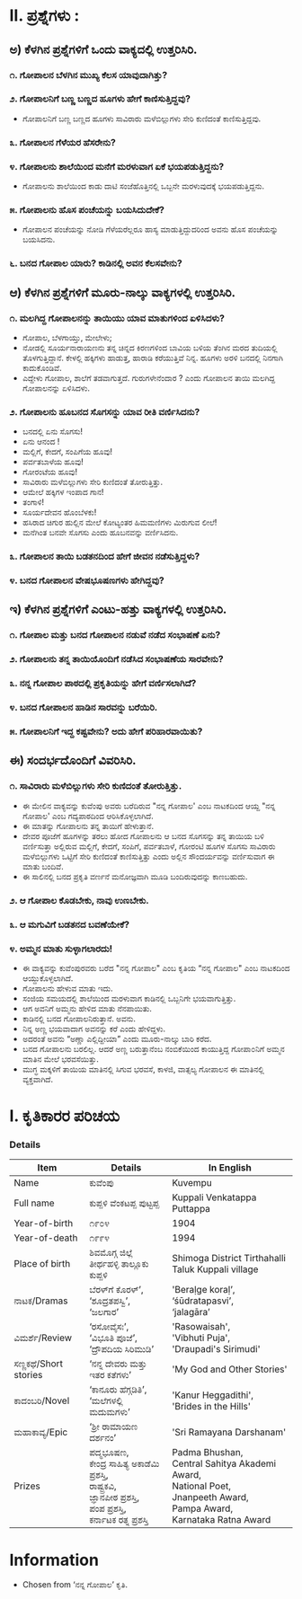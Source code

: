 # II. ಪ್ರಶ್ನೆಗಳು :
## ಅ) ಕೆಳಗಿನ ಪ್ರಶ್ನೆಗಳಿಗೆ ಒಂದು ವಾಕ್ಯದಲ್ಲಿ ಉತ್ತರಿಸಿರಿ.
### ೧. ಗೋಪಾಲನ ಬೆಳಗಿನ ಮುಖ್ಯ ಕೆಲಸ ಯಾವುದಾಗಿತ್ತು?

### ೨. ಗೋಪಾಲನಿಗೆ ಬಣ್ಣ ಬಣ್ಣದ ಹೂಗಳು ಹೇಗೆ ಕಾಣಿಸುತ್ತಿದ್ದವು?
* ಗೋಪಾಲನಿಗೆ ಬಣ್ಣ ಬಣ್ಣದ ಹೂಗಳು ಸಾವಿರಾರು ಮಳೆಬಿಲ್ಲುಗಳು ಸೇರಿ ಕುಣಿದಂತೆ ಕಾಣಿಸುತ್ತಿದ್ದವು.

### ೩. ಗೋಪಾಲನ ಗೆಳೆಯರ ಹೆಸರೇನು?

### ೪. ಗೋಪಾಲನು ಶಾಲೆಯಿಂದ ಮನೆಗೆ ಮರಳುವಾಗ ಏಕೆ ಭಯಪಡುತ್ತಿದ್ದನು?
* ಗೋಪಾಲನು ಶಾಲೆಯಿಂದ ಕಾಡು ದಾಟಿ ಸಂಜೆಹೊತ್ತಿನಲ್ಲಿ ಒಬ್ಬನೇ ಮರಳುವುದಕ್ಕೆ ಭಯಪಡುತ್ತಿದ್ದನು.

### ೫. ಗೋಪಾಲನು ಹೊಸ ಪಂಚೆಯನ್ನು ಬಯಸಿದುದೇಕೆ?
* ಗೋಪಾಲನ ಪಂಚೆಯನ್ನು ನೋಡಿ ಗೆಳೆಯರೆಲ್ಲರೂ ಹಾಸ್ಯ ಮಾಡುತ್ತಿದ್ದುದರಿಂದ ಅವನು ಹೊಸ ಪಂಚೆಯನ್ನು ಬಯಸಿದನು.

### ೬. ಬನದ ಗೋಪಾಲ ಯಾರು? ಕಾಡಿನಲ್ಲಿ ಅವನ ಕೆಲಸವೇನು?

## ಆ) ಕೆಳಗಿನ ಪ್ರಶ್ನೆಗಳಿಗೆ ಮೂರು-ನಾಲ್ಕು ವಾಕ್ಯಗಳಲ್ಲಿ ಉತ್ತರಿಸಿರಿ.
### ೧. ಮಲಗಿದ್ದ ಗೋಪಾಲನನ್ನು ತಾಯಿಯು ಯಾವ ಮಾತುಗಳಿಂದ ಏಳಿಸಿದಳು?
* ಗೋಪಾಲ, ಬೆಳಗಾಯ್ತು, ಮೇಲೇಳು;
* ನೋಡಲ್ಲಿ ಸೂರ್ಯನಾರಾಯಣನು ತನ್ನ ಚಿನ್ನದ ಕಿರಣಗಳಿಂದ ಬಾವಿಯ ಬಳಿಯ ತೆಂಗಿನ ಮರದ ತುದಿಯಲ್ಲಿ ತೊಳಗುತ್ತಿದ್ದಾನೆ. ಕೇಳಲ್ಲಿ ಹಕ್ಕಿಗಳು ಹಾಡುತ್ತ, ಹಾರಾಡಿ ಕರೆಯುತ್ತಿವೆ ನಿನ್ನ. ಹೂಗಳು ಅರಳಿ ಬನದಲ್ಲಿ ನಿನಗಾಗಿ ಕಾದುಕೊಂಡಿವೆ.
* ಎದ್ದೇಳು ಗೋಪಾಲ, ಶಾಲೆಗೆ ತಡವಾಗುತ್ತದೆ. ಗುರುಗಳೇನೆಂದಾರ ? ಎಂದು ಗೋಪಾಲನ ತಾಯಿ ಮಲಗಿದ್ದ ಗೋಪಾಲನನ್ನು ಏಳಿಸಿದಳು.
### ೨. ಗೋಪಾಲನು ಹೂಬನದ ಸೊಗಸನ್ನು ಯಾವ ರೀತಿ ವರ್ಣಿಸಿದನು?
* ಬನದಲ್ಲಿ ಏನು ಸೊಗಸು!
* ಏನು ಆನಂದ !
* ಮಲ್ಲಿಗೆ, ಕೇದಗೆ, ಸಂಪಿಗೆಯ ಹೂವು!
* ಪರ್ವತಬಾಳೆಯ ಹೂವು!
* ಗೋರಂಟೆಯ ಹೂವು!
* ಸಾವಿರಾರು ಮಳೆಬಿಲ್ಲುಗಳು ಸೇರಿ ಕುಣಿದಂತೆ ತೋರುತ್ತಿತ್ತು.
* ಆಮೇಲೆ ಹಕ್ಕಿಗಳ ಇಂಪಾದ ಗಾನ!
* ತಂಗಾಳಿ!
* ಸೂರ್ಯದೇವನ ಹೊಂಬೆಳಕು!
* ಹಸಿರಾದ ಚಿಗುರ ಹುಲ್ಲಿನ ಮೇಲೆ ಕೋಟ್ಯಂತರ ಹಿಮಮಣಿಗಳು ಮಿರುಗುವ ಲೀಲೆ!
* ಮನೆಗಿಂತ ಬನವೇ ಸೊಗಸು ಎಂದು ಹೂಬನವನ್ನು ವರ್ಣಿಸಿದನು.

### ೩. ಗೋಪಾಲನ ತಾಯಿ ಬಡತನದಿಂದ ಹೇಗೆ ಜೀವನ ನಡೆಸುತ್ತಿದ್ದಳು?
### ೪. ಬನದ ಗೋಪಾಲನ ವೇಷಭೂಷಣಗಳು ಹೇಗಿದ್ದವು?

## ಇ) ಕೆಳಗಿನ ಪ್ರಶ್ನೆಗಳಿಗೆ ಎಂಟು-ಹತ್ತು ವಾಕ್ಯಗಳಲ್ಲಿ ಉತ್ತರಿಸಿರಿ.
### ೧. ಗೋಪಾಲ ಮತ್ತು ಬನದ ಗೋಪಾಲನ ನಡುವೆ ನಡೆದ ಸಂಭಾಷಣೆ ಏನು?
### ೨. ಗೋಪಾಲನು ತನ್ನ ತಾಯಿಯೊಂದಿಗೆ ನಡೆಸಿದ ಸಂಭಾಷಣೆಯ ಸಾರವೇನು?
### ೩. ನನ್ನ ಗೋಪಾಲ ಪಾಠದಲ್ಲಿ ಪ್ರಕೃತಿಯನ್ನು ಹೇಗೆ ವರ್ಣಿಸಲಾಗಿದೆ?
### ೪. ಬನದ ಗೋಪಾಲನ ಹಾಡಿನ ಸಾರವನ್ನು ಬರೆಯಿರಿ.
### ೫. ಗೋಪಾಲನಿಗೆ ಇದ್ದ ಕಷ್ಟವೇನು? ಅದು ಹೇಗೆ ಪರಿಹಾರವಾಯಿತು?

## ಈ) ಸಂದರ್ಭದೊಂದಿಗೆ ವಿವರಿಸಿರಿ.
### ೧. ಸಾವಿರಾರು ಮಳೆಬಿಲ್ಲುಗಳು ಸೇರಿ ಕುಣಿದಂತೆ ತೋರುತ್ತಿತ್ತು.
* ಈ ಮೇಲಿನ ವಾಕ್ಯವನ್ನು ಕುವೆಂಪು ಅವರು ಬರೆದಿರುವ "ನನ್ನ ಗೋಪಾಲ' ಎಂಬ ನಾಟಕದಿಂದ ಆಯ್ದ "ನನ್ನ ಗೋಪಾಲ' ಎಂಬ ಗದ್ಯಪಾಠದಿಂದ ಆರಿಸಿಕೊಳ್ಳಲಾಗಿದೆ.
* ಈ ಮಾತನ್ನು ಗೋಪಾಲನು ತನ್ನ ತಾಯಿಗೆ ಹೇಳುತ್ತಾನೆ.
* ದೇವರ ಪೂಜೆಗೆ ಹೂಗಳನ್ನು ತರಲು ಹೋದ ಗೋಪಾಲನು ಆ ಬನದ ಸೊಗಸನ್ನು ತನ್ನ ತಾಯಿಯ ಬಳಿ ವರ್ಣಿಸುತ್ತಾ ಅಲ್ಲಿರುವ ಮಲ್ಲಿಗೆ, ಕೇದಗೆ, ಸಂಪಿಗೆ, ಪರ್ವತಬಾಳೆ, ಗೋರಂಟಿ ಹೂಗಳ ಸೊಗಸು ಸಾವಿರಾರು ಮಳೆಬಿಲ್ಲುಗಳು ಒಟ್ಟಿಗೆ ಸೇರಿ ಕುಣಿದಂತೆ ಕಾಣಿಸುತ್ತಿತ್ತು ಎಂದು ಅಲ್ಲಿನ ಸೌಂದರ್ಯವನ್ನು ವರ್ಣಿಸುವಾಗ ಈ ಮಾತು ಬಂದಿವೆ. 
* ಈ ಸಾಲಿನಲ್ಲಿ ಬನದ ಪ್ರಕೃತಿ ವರ್ಣನೆ ಮನೋಜ್ಞವಾಗಿ ಮೂಡಿ ಬಂದಿರುವುದನ್ನು ಕಾಣಬಹುದು.

### ೨. ಆ ಗೋಪಾಲ ಕೊಡಬೇಕು, ನಾವು ಉಣಬೇಕು.
### ೩. ಆ ಮಗುವಿಗೆ ಬಡತನದ ಬವಣೆಯೇಕೆ?
### ೪. ಅಮ್ಮನ ಮಾತು ಸುಳ್ಳಾಗಲಾರದು!
* ಈ ವಾಕ್ಯವನ್ನು ಕುವೆಂಪುರವರು ಬರೆದ "ನನ್ನ ಗೋಪಾಲ" ಎಂಬ ಕೃತಿಯ “ನನ್ನ ಗೋಪಾಲ" ಎಂಬ ನಾಟಕದಿಂದ ಆಯ್ದುಕೊಳ್ಳಲಾಗಿದೆ.
* ಗೋಪಾಲನು ಹೇಳುವ ಮಾತು ಇದು.
* ಸಂಜಿಯ ಸಮಯದಲ್ಲಿ ಶಾಲೆಯಿಂದ ಮರಳುವಾಗ ಕಾಡಿನಲ್ಲಿ ಒಬ್ಬನಿಗೇ ಭಯವಾಗುತ್ತಿತ್ತು.
* ಆಗ ಅವನಿಗೆ ಅಮ್ಮನು ಹೇಳಿದ ಮಾತು ನೆನಪಾಯಿತು.
* ಕಾಡಿನಲ್ಲಿ ಬನದ ಗೋಪಾಲನಿರುತ್ತಾನೆ. ಅವನು.
* ನಿನ್ನ ಅಣ್ಣ ಭಯವಾದಾಗ ಅವನನ್ನು ಕರೆ ಎಂದು ಹೇಳಿದ್ದಳು.
* ಅದರಂತೆ ಅವನು “ಅಣ್ಣಾ ಎಲ್ಲಿದ್ದೀಯಾ” ಎಂದು ಮೂರು-ನಾಲ್ಕು ಬಾರಿ ಕರೆದ.
* ಬನದ ಗೋಪಾಲನು ಬರಲಿಲ್ಲ. ಆದರೆ ಅಣ್ಣ ಬರುತ್ತಾನೆಂಬ ನಂಬಿಕೆಯಿಂದ ಕಾಯುತ್ತಿದ್ದ ಗೋಪಾ೦ನಿಗೆ ಅಮ್ಮನ ಮಾತಿನ ಮೇಲೆ ಭರವಸೆಯಿತ್ತು.
* ಮುಗ್ಧ ಮಕ್ಕಳಿಗೆ ತಾಯಿಯ ಮಾತಿನಲ್ಲಿ ಸಿಗುವ ಭರವಸೆ, ಕಾಳಜಿ, ವಾತ್ಸಲ್ಯ ಗೋಪಾಲನ ಈ ಮಾತಿನಲ್ಲಿ ವ್ಯಕ್ತವಾಗಿದೆ.
# I. ಕೃತಿಕಾರರ ಪರಿಚಯ
### Details
|Item | Details| In English|
|-|-|-|
|Name | ಕುವೆಂಪು | Kuvempu
|Full name| ಕುಪ್ಪಳಿ ವೆಂಕಟಪ್ಪ ಪುಟ್ಟಪ್ಪ |Kuppali Venkatappa Puttappa|
|Year-of-birth | ೧೯೦೪ | 1904| 
|Year-of-death | ೧೯೯೪ | 1994| 
|Place of birth | ಶಿವಮೊಗ್ಗ ಜಿಲ್ಲೆ ತೀರ್ಥಹಳ್ಳಿ ತಾಲ್ಲೂಕು ಕುಪ್ಪಳಿ | Shimoga District Tirthahalli Taluk Kuppali village|
|ನಾಟಕ/Dramas|ಬೆರಳ್‌ಗೆ ಕೊರಳ್’,<br>‘ಶೂದ್ರತಪಸ್ವಿ’,<br> ‘ಜಲಗಾರ’ <br>|'Beraḷ‌ge koraḷ’,<br>‘śūdratapasvi’,<br> ‘jalagāra’ <br>|
|ವಿಮರ್ಶೆ/Review|‘ರಸೋವೈಸಃ’, <br>‘ವಿಭೂತಿ ಪೂಜೆ’, <br>‘ದ್ರೌಪದಿಯ ಸಿರಿಮುಡಿ’|'Rasowaisah', <br>'Vibhuti Puja', <br>'Draupadi's Sirimudi'|
|ಸಣ್ಣಕಥೆ/Short stories| ‘ನನ್ನ ದೇವರು ಮತ್ತು ಇತರ ಕತೆಗಳು’|'My God and Other Stories'|
|ಕಾದಂಬರಿ/Novel|‘ಕಾನೂರು ಹೆಗ್ಗಡಿತಿ’, <br> ‘ಮಲೆಗಳಲ್ಲಿ ಮದುಮಗಳು’|'Kanur Heggadithi', <br> 'Brides in the Hills'|
|ಮಹಾಕಾವ್ಯ/Epic|‘ಶ್ರೀ ರಾಮಾಯಣ ದರ್ಶನಂ’|'Sri Ramayana Darshanam'|
|Prizes| ಪದ್ಮಭೂಷಣ, <br> ಕೇಂದ್ರ ಸಾಹಿತ್ಯ ಅಕಾಡೆಮಿ ಪ್ರಶಸ್ತಿ,<br> ರಾಷ್ಟ್ರಕವಿ,<br> ಜ್ಞಾನಪೀಠ ಪ್ರಶಸ್ತಿ,<br> ಪಂಪ ಪ್ರಶಸ್ತಿ,<br> ಕರ್ನಾಟಕ ರತ್ನ ಪ್ರಶಸ್ತಿ| Padma Bhushan, <br> Central Sahitya Akademi Award,<br> National Poet,<br> Jnanpeeth Award,<br> Pampa Award,<br> Karnataka Ratna Award |

# Information
* Chosen from ‘ನನ್ನ ಗೋಪಾಲ’ ಕೃತಿ.

